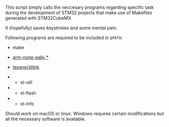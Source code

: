 This script simply calls the neccesary programs
regarding specific task during the development
of STM32 projects that make use of Makefiles
generated with STM32CubeMX.

It (hopefully) saves keystrokes and some mental pain.

Following programs are required to be included in `$PATH`:

* make
* [arm-none-eabi-\*](https://developer.arm.com/open-source/gnu-toolchain/gnu-rm/downloads)

* [texane/stlink](https://github.com/texane/stlink)
* * st-util
* * st-flash
* * st-info

Should work on macOS or linux. Windows requires certain
modifications but all the necessary software is available.

